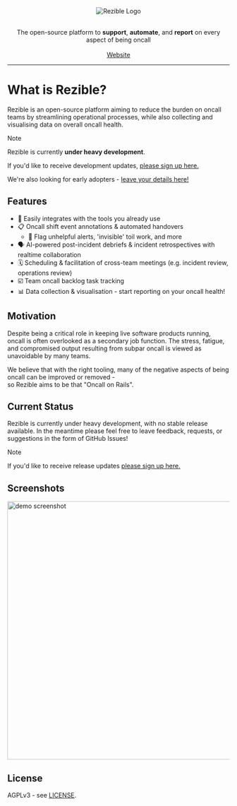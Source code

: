 <div align="center">
    <img alt="Rezible Logo" src="https://github.com/user-attachments/assets/12cfb55f-b856-4b55-9cab-2216a1f7f131" />
    <p>
        <br />
        The open-source platform to <strong>support</strong>, <strong>automate</strong>, and <strong>report</strong> on every aspect of being oncall
        <br /><br />
        <a href="https://rezible.com">Website</a>
    </p>
</div>

---

# What is Rezible?
Rezible is an open-source platform aiming to reduce the burden on oncall teams by streamlining operational 
processes, while also collecting and visualising data on overall oncall health.

> [!NOTE]  
> Rezible is currently **under heavy development**.
> 
> If you'd like to receive development updates, [please sign up here.](https://tally.so/r/wLJ5ll)
> 
> We're also looking for early adopters - [leave your details here!](https://tally.so/r/wzrWkk)

## Features
- 🔗 Easily integrates with the tools you already use
- 📋 Oncall shift event annotations & automated handovers
  - 🔎 Flag unhelpful alerts, 'invisible' toil work, and more
- 🗣️ AI-powered post-incident debriefs & incident retrospectives with realtime collaboration
- 🗓️ Scheduling & facilitation of cross-team meetings (e.g. incident review, operations review)
- ☑️ Team oncall backlog task tracking
- 📊 Data collection & visualisation - start reporting on your oncall health!  

## Motivation
Despite being a critical role in keeping live software products running, oncall is often overlooked as a 
secondary job function. The stress, fatigue, and compromised output resulting from subpar oncall 
is viewed as unavoidable by many teams.

We believe that with the right tooling, many of the negative aspects of being oncall can be improved or removed -  
so Rezible aims to be that "Oncall on Rails".

## Current Status
Rezible is currently under heavy development, with no stable release available.
In the meantime please feel free to leave feedback, requests, or suggestions in the form of GitHub Issues!

> [!NOTE]  
> If you'd like to receive release updates [please sign up here.](https://tally.so/r/wLJ5ll)

## Screenshots
<img width="585" alt="demo screenshot" src="https://github.com/user-attachments/assets/b2e98a10-a3bc-41f5-b234-2836adb3cead">


## License
AGPLv3 - see [LICENSE](/LICENSE).
